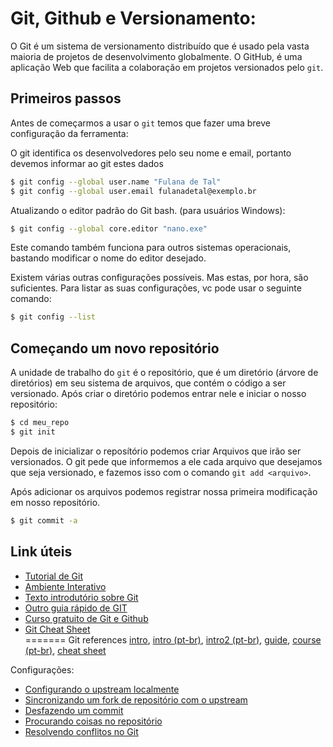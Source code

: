 # Git, Github e Versionamento:

O Git é um sistema de versionamento distribuído que é usado pela vasta maioria de projetos de desenvolvimento globalmente. O GitHub, é uma aplicação Web que facilita a colaboração em projetos versionados pelo `git`.

## Primeiros passos
Antes de começarmos a usar o `git` temos que fazer uma breve configuração da ferramenta:

O git identifica os desenvolvedores pelo seu nome e email, portanto devemos informar ao git estes dados

```bash
$ git config --global user.name "Fulana de Tal"
$ git config --global user.email fulanadetal@exemplo.br
```


Atualizando o editor padrão do Git bash. (para usuários Windows):
```bash
$ git config --global core.editor "nano.exe"
```
Este comando também funciona para outros sistemas operacionais, bastando modificar o nome do editor desejado.

Existem várias outras configurações possíveis. Mas estas, por hora, são suficientes. Para listar as suas configurações, vc pode usar o seguinte comando:
```bash
$ git config --list
```
## Começando um novo repositório
A unidade de trabalho do `git` é o repositório, que é um diretório (árvore de diretórios) em seu sistema de arquivos, que contém o código a ser versionado. Após criar o diretório podemos entrar nele e iniciar o nosso repositório:
```bash
$ cd meu_repo
$ git init
```

Depois de inicializar o reposítório podemos criar Arquivos que irão ser versionados. O git pede que informemos a ele cada arquivo que desejamos que seja versionado, e fazemos isso com o comando `git add <arquivo>`.

Após adicionar os arquivos podemos registrar nossa primeira modificação em nosso repositório.

```bash
$ git commit -a
```


## Link úteis
- [Tutorial de Git](https://git-scm.com/book/pt-br/v2)
- [Ambiente Interativo](https://learngitbranching.js.org/)
- [Texto introdutório sobre Git](https://www.dadosaleatorios.com.br/post/introdu%C3%A7%C3%A3o-ao-git/)  
- [Outro guia rápido de GIT](http://rogerdudler.github.io/git-guide/index.pt_BR.html)  
- [Curso gratuito de Git e Github](https://www.udemy.com/git-e-github-para-iniciantes/)  
- [Git Cheat Sheet](https://www.git-tower.com/blog/git-cheat-sheet/)  
=======
Git references [intro](https://towardsdatascience.com/introduction-to-github-for-data-scientists-2cf8b9b25fba), [intro (pt-br)](https://git-scm.com/book/pt-br/v1/Primeiros-passos-No%C3%A7%C3%B5es-B%C3%A1sicas-de-Git), [intro2 (pt-br)](https://www.dadosaleatorios.com.br/post/introdu%C3%A7%C3%A3o-ao-git/), [guide](http://rogerdudler.github.io/git-guide/index.pt_BR.html), [course (pt-br)](https://www.udemy.com/git-e-github-para-iniciantes/), [cheat sheet](https://www.git-tower.com/blog/git-cheat-sheet/)  

Configurações:  
  + [Configurando o upstream localmente](https://help.github.com/articles/configuring-a-remote-for-a-fork/)  
  + [Sincronizando um fork de repositório com o upstream](https://help.github.com/articles/syncing-a-fork/)  
  + [Desfazendo um commit](https://blog.github.com/2015-06-08-how-to-undo-almost-anything-with-git/)  
  + [Procurando coisas no repositório](https://www.tygertec.com/find-stuff-git/)  
  + [Resolvendo conflitos no Git](https://stackoverflow.com/questions/161813/how-to-resolve-merge-conflicts-in-git)  
